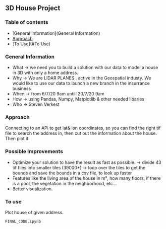 ## 3D House Project

### Table of contents

* [General Information](General Information)
* [Approach](#Approach)
* [To Use](#To Use)


### General Information
- What -> we need you to build a solution with our data to model a house in 3D with only a home address.
- Why -> We are LIDAR PLANES , active in the Geospatial industy. We would like to use our data to launch a new branch in the insurrance business
- When -> from 6/7/20 9am untill 20/7/20 9am
- How -> using Pandas, Numpy, Matplotlib & other needed libaries 
- Who -> Steven Verkest 


### Approach
Connecting to an API to get lat& lon coordinates, so you can find the right tif file to search the address in, then cut out the information about the house.
Then plot it.

### Possible Improvements
- Optimize your solution to have the result as fast as possible.
-> divide 43 tif files into smaller tiles (39000+)
-> loop over the tiles to get the bounds and save the bounds in a csv file, to look up faster
- Features like the living area of the house in m², how many floors, if there is a pool, the vegetation in the neighborhood, etc...
- Better visualization.


### To use

Plot house of given address.

```
FINAL_CODE.ipynb
```




